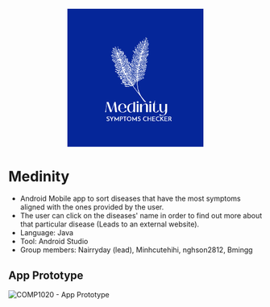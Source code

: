 <br />
<div align="center">
  <a href=https://github.com/Nairryday/Medinity>
    <img src="app/src/main/res/drawable/new_logo.jpeg" alt="Logo" width="269.5" height="273.5">
  </a>

</div>

# Medinity
- Android Mobile app to sort diseases that have the most symptoms aligned with the ones provided by the user. 
- The user can click on the diseases' name in order to find out more about that particular disease (Leads to an external website).
- Language: Java
- Tool: Android Studio
- Group members: Nairryday (lead), Minhcutehihi, nghson2812, Bmingg
## App Prototype
![COMP1020 - App Prototype](https://user-images.githubusercontent.com/93191355/169467008-e95f3ffa-7048-4b15-a1d2-5f0e3c29b4f0.png)
